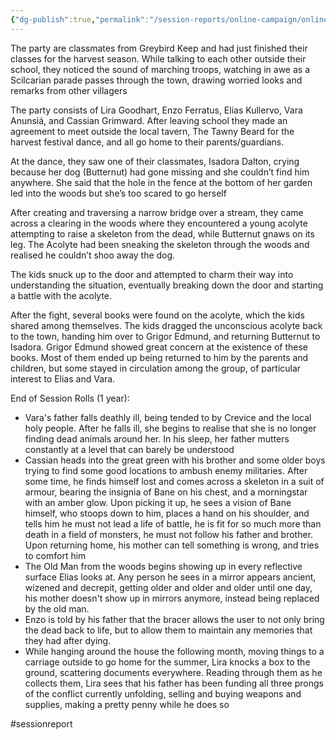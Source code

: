 ```yaml
---
{"dg-publish":true,"permalink":"/session-reports/online-campaign/online-campaign-session-1/"}
---
```


The party are classmates from Greybird Keep and had just finished their classes for the harvest season. While talking to each other outside their school, they noticed the sound of marching troops, watching in awe as a Scilcarian parade passes through the town, drawing worried looks and remarks from other villagers

The party consists of Lira Goodhart, Enzo Ferratus, Elias Kullervo, Vara Anunsiá, and Cassian Grimward. After leaving school they made an agreement to meet outside the local tavern, The Tawny Beard for the harvest festival dance, and all go home to their parents/guardians.

At the dance, they saw one of their classmates, Isadora Dalton, crying because her dog (Butternut) had gone missing and she couldn’t find him anywhere. She said that the hole in the fence at the bottom of her garden led into the woods but she’s too scared to go herself

After creating and traversing a narrow bridge over a stream, they came across a clearing in the woods where they encountered a young acolyte attempting to raise a skeleton from the dead, while Butternut gnaws on its leg. The Acolyte had been sneaking the skeleton through the woods and realised he couldn’t shoo away the dog. 

The kids snuck up to the door and attempted to charm their way into understanding the situation, eventually breaking down the door and starting a battle with the acolyte.

After the fight, several books were found on the acolyte, which the kids shared among themselves. The kids dragged the unconscious acolyte back to the town, handing him over to Grigor Edmund, and returning Butternut to Isadora. Grigor Edmund showed great concern at the existence of these books. Most of them ended up being returned to him by the parents and children, but some stayed in circulation among the group, of particular interest to Elias and Vara.

End of Session Rolls (1 year):
- Vara's father falls deathly ill, being tended to by Crevice and the local holy people. After he falls ill, she begins to realise that she is no longer finding dead animals around her. In his sleep, her father mutters constantly at a level that can barely be understood
-  Cassian heads into the great green with his brother and some older boys trying to find some good locations to ambush enemy militaries. After some time, he finds himself lost and comes across a skeleton in a suit of armour, bearing the insignia of Bane on his chest, and a morningstar with an amber glow. Upon picking it up, he sees a vision of Bane himself, who stoops down to him, places a hand on his shoulder, and tells him he must not lead a life of battle, he is fit for so much more than death in a field of monsters, he must not follow his father and brother. Upon returning home, his mother can tell something is wrong, and tries to comfort him
- The Old Man from the woods begins showing up in every reflective surface Elias looks at. Any person he sees in a mirror appears ancient, wizened and decrepit, getting older and older and older until one day, his mother doesn't show up in mirrors anymore, instead being replaced by the old man. 
- Enzo is told by his father that the bracer allows the user to not only bring the dead back to life, but to allow them to maintain any memories that they had after dying.
- While hanging around the house the following month, moving things to a carriage outside to go home for the summer, Lira knocks a box to the ground, scattering documents everywhere. Reading through them as he collects them, Lira sees that his father has been funding all three prongs of the conflict currently unfolding, selling and buying weapons and supplies, making a pretty penny while he does so

#sessionreport 